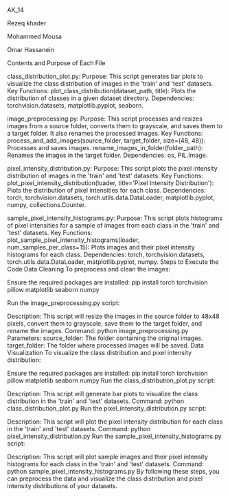 AK_14


Rezeq khader

 Mohammed Mousa
 
 Omar Hassanein

Contents and Purpose of Each File

class_distribution_plot.py:
Purpose: This script generates bar plots to visualize the class distribution of images in the 'train' and 'test' datasets.
Key Functions:
plot_class_distribution(dataset_path, title): Plots the distribution of classes in a given dataset directory.
Dependencies: torchvision.datasets, matplotlib.pyplot, seaborn.

image_preprocessing.py:
Purpose: This script processes and resizes images from a source folder, converts them to grayscale, and saves them to a target folder. It also renames the processed images.
Key Functions:
process_and_add_images(source_folder, target_folder, size=(48, 48)): Processes and saves images.
rename_images_in_folder(folder_path): Renames the images in the target folder.
Dependencies: os, PIL.Image.

pixel_intensity_distribution.py:
Purpose: This script plots the pixel intensity distribution of images in the 'train' and 'test' datasets.
Key Functions:
plot_pixel_intensity_distribution(loader, title='Pixel Intensity Distribution'): Plots the distribution of pixel intensities for each class.
Dependencies: torch, torchvision.datasets, torch.utils.data.DataLoader, matplotlib.pyplot, numpy, collections.Counter.

sample_pixel_intensity_histograms.py:
Purpose: This script plots histograms of pixel intensities for a sample of images from each class in the 'train' and 'test' datasets.
Key Functions:
plot_sample_pixel_intensity_histograms(loader, num_samples_per_class=15): Plots images and their pixel intensity histograms for each class.
Dependencies: torch, torchvision.datasets, torch.utils.data.DataLoader, matplotlib.pyplot, numpy.
Steps to Execute the Code
Data Cleaning
To preprocess and clean the images:

Ensure the required packages are installed:
pip install torch torchvision pillow matplotlib seaborn numpy

Run the image_preprocessing.py script:

Description: This script will resize the images in the source folder to 48x48 pixels, convert them to grayscale, save them to the target folder, and rename the images.
Command:
python image_preprocessing.py
Parameters:
source_folder: The folder containing the original images.
target_folder: The folder where processed images will be saved.
Data Visualization
To visualize the class distribution and pixel intensity distribution:

Ensure the required packages are installed:
pip install torch torchvision pillow matplotlib seaborn numpy
Run the class_distribution_plot.py script:

Description: This script will generate bar plots to visualize the class distribution in the 'train' and 'test' datasets.
Command:
python class_distribution_plot.py
Run the pixel_intensity_distribution.py script:

Description: This script will plot the pixel intensity distribution for each class in the 'train' and 'test' datasets.
Command:
python pixel_intensity_distribution.py
Run the sample_pixel_intensity_histograms.py script:

Description: This script will plot sample images and their pixel intensity histograms for each class in the 'train' and 'test' datasets.
Command:
python sample_pixel_intensity_histograms.py
By following these steps, you can preprocess the data and visualize the class distribution and pixel intensity distributions of your datasets.



